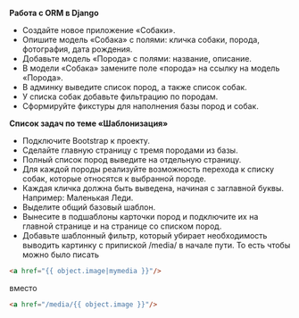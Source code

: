 **Работа с ORM в Django**

- Создайте новое приложение «Собаки».
- Опишите модель «Собака» с полями: кличка собаки, порода, фотография, дата рождения.
- Добавьте модель «Порода» с полями: название, описание.
- В модели «Собака» замените поле «порода» на ссылку на модель «Порода».
- В админку выведите список пород, а также список собак.
- У списка собак добавьте фильтрацию по породам.
- Сформируйте фикстуры для наполнения базы пород и собак.

**Список задач по теме «Шаблонизация»**
- Подключите Bootstrap к проекту.
- Сделайте главную страницу с тремя породами из базы.
- Полный список пород выведите на отдельную страницу.
- Для каждой породы реализуйте возможность перехода к списку собак, которые относятся к выбранной породе.
- Каждая кличка должна быть выведена, начиная с заглавной буквы. Например: Маленькая Леди.
- Выделите общий базовый шаблон.
- Вынесите в подшаблоны карточки пород и подключите их на главной странице и на странице со списком пород.
- Добавьте шаблонный фильтр, который убирает необходимость выводить картинку с припиской /media/ в начале пути.
То есть чтобы можно было писать
```html
<a href="{{ object.image|mymedia }}"/>
```
вместо 
```html
<a href="/media/{{ object.image }}"/>
```